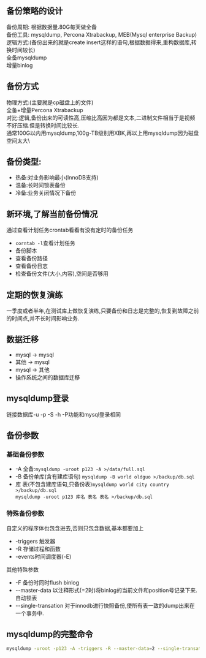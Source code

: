 ## 备份策略的设计
备份周期:
根据数据量.80G每天做全备\
备份工具: mysqldump, Percona Xtrabackup, MEB(Mysql enterprise Backup)\
逻辑方式:(备份出来的就是create insert这样的语句,根据数据得来,重构数据库,转换时间较长)\
全备mysqldump\
增量binlog

## 备份方式
物理方式:(主要就是cp磁盘上的文件)\
全备+增量Percona Xtrabackup\
对比:逻辑,备份出来的可读性高,压缩比高因为都是文本,二进制文件相当于是视频不好压缩.但是转换时间比较长.\
通常100G以内用mysqldump,100g-TB级别用XBK,再以上用mysqldump因为磁盘空间太大\

## 备份类型:
+ 热备:对业务影响最小(InnoDB支持)
+ 温备:长时间锁表备份
+ 冷备:业务关闭情况下备份

## 新环境,了解当前备份情况
通过查看计划任务crontab看看有没有定时的备份任务
+ `corntab -l`查看计划任务
+ 备份脚本   
+ 查看备份路径
+ 查看备份日志
+ 检查备份文件(大小,内容),空间是否够用

## 定期的恢复演练
一季度或者半年,在测试库上做恢复演练,只要备份和日志是完整的,恢复到故障之前的时间点,并不长时间影响业务.

## 数据迁移
+ mysql -> mysql
+ 其他  -> mysql
+ mysql -> 其他
+ 操作系统之间的数据库迁移

## mysqldump登录
链接数据库-u -p -S -h -P功能和mysql登录相同

## 备份参数
### 基础备份参数
+ -A 全备:`mysqldump -uroot p123 -A >/data/full.sql`
+ -B 备份单库(含有建库语句) `mysqldump -B world oldguo >/backup/db.sql`
+ 库 表(不包含建库语句,只备份表)`mysqldump world city country >/backup/db.sql`\
`mysqldump -uroot p123 库名 表名 表名 >/backup/db.sql`
### 特殊备份参数
自定义的程序体也包含进去,否则只包含数据,基本都要加上
+ -triggers 触发器
+ -R 存储过程和函数
+ -events时间调度器(-E)

其他特殊参数
+ -F 备份时同时flush binlog
+ --master-data 以注释形式(=2时)将binlog的当前文件和position号记录下来.自动锁表
+ --single-transation 对于innodb进行快照备份,使所有表一致的dump出来在一个事务中.

## mysqldump的完整命令
```sh
mysqldump -uroot -p123 -A -triggers -R --master-data=2 --single-transation >/data/mysql/3306/backup/full.sql
```
